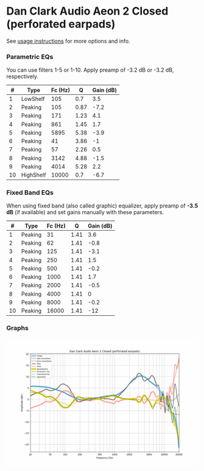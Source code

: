 # Dan Clark Audio Aeon 2 Closed (perforated earpads)
See [usage instructions](https://github.com/jaakkopasanen/AutoEq#usage) for more options and info.

### Parametric EQs
You can use filters 1-5 or 1-10. Apply preamp of -3.2 dB or -3.2 dB, respectively.

|   # | Type      |   Fc (Hz) |    Q |   Gain (dB) |
|-----|-----------|-----------|------|-------------|
|   1 | LowShelf  |       105 | 0.7  |         3.5 |
|   2 | Peaking   |       105 | 0.87 |        -7.2 |
|   3 | Peaking   |       171 | 1.23 |         4.1 |
|   4 | Peaking   |       861 | 1.45 |         1.7 |
|   5 | Peaking   |      5895 | 5.38 |        -3.9 |
|   6 | Peaking   |        41 | 3.86 |        -1   |
|   7 | Peaking   |        57 | 2.26 |         0.5 |
|   8 | Peaking   |      3142 | 4.88 |        -1.5 |
|   9 | Peaking   |      4014 | 5.28 |         2.2 |
|  10 | HighShelf |     10000 | 0.7  |        -6.7 |

### Fixed Band EQs
When using fixed band (also called graphic) equalizer, apply preamp of **-3.5 dB** (if available) and set gains manually with these parameters.

|   # | Type    |   Fc (Hz) |    Q |   Gain (dB) |
|-----|---------|-----------|------|-------------|
|   1 | Peaking |        31 | 1.41 |         3.6 |
|   2 | Peaking |        62 | 1.41 |        -0.8 |
|   3 | Peaking |       125 | 1.41 |        -3.1 |
|   4 | Peaking |       250 | 1.41 |         1.5 |
|   5 | Peaking |       500 | 1.41 |        -0.2 |
|   6 | Peaking |      1000 | 1.41 |         1.7 |
|   7 | Peaking |      2000 | 1.41 |        -0.5 |
|   8 | Peaking |      4000 | 1.41 |         0   |
|   9 | Peaking |      8000 | 1.41 |        -0.2 |
|  10 | Peaking |     16000 | 1.41 |       -12   |

### Graphs
![](./Dan%20Clark%20Audio%20Aeon%202%20Closed%20(perforated%20earpads).png)
